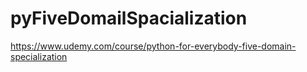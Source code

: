 # pyFiveDomailSpacialization
https://www.udemy.com/course/python-for-everybody-five-domain-specialization
